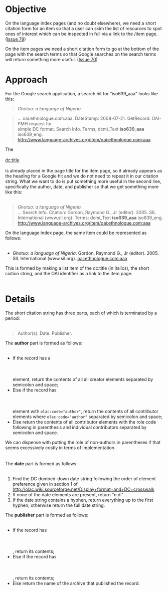 # Objective #

On the language index pages (and no doubt elsewhere), we need a short citation form for an item so that a user can skim the list of resources to spot ones of interest which can be inspected in full via a link to the /item page. ([Issue 79](https://code.google.com/p/olac/issues/detail?id=79))

On the item pages we need a short citation form to go at the bottom of the page with the search terms so that Google searches on the search terms will return something more useful. ([Issue 70](https://code.google.com/p/olac/issues/detail?id=70))

# Approach #

For the Google search application, a search hit for "iso639\_aaa" looks like this:

> _Ghotuo: a language of Nigeria_<br>
<blockquote>... oai:ethnologue.com:aaa. DateStamp: 2008-07-21. GetRecord: OAI-PMH request for<br>
simple  DC format. Search Info. Terms, dcmi_Text <b>iso639_aaa</b> iso639_eng.<br>
<a href='http://www.language-archives.org/item/oai:ethnologue.com:aaa'>http://www.language-archives.org/item/oai:ethnologue.com:aaa</a></blockquote>

The <br>
<br>
<dc:title><br>
<br>
 is already placed in the page title for the item page, so it already appears as the heading for a Google hit and we do not need to repeat it in our citation string. What we want to do is put something more useful in the second line, specifically the author, date, and publisher so that we get something more like this:<br>
<br>
<blockquote><i>Ghotuo: a language of Nigeria</i><br>
... Search Info. Citation: Gordon, Raymond G., Jr (editor). 2005. SIL International (www.sil.org). Terms: dcmi_Text <b>iso639_aaa</b> iso639_eng.<br>
<a href='http://www.language-archives.org/item/oai:ethnologue.com:aaa'>http://www.language-archives.org/item/oai:ethnologue.com:aaa</a></blockquote>

On the language index page, the same item could be represented as follows:<br>
<br>
<ul><li><i>Ghotuo: a language of Nigeria</i>. Gordon, Raymond G., Jr (editor). 2005. SIL International (www.sil.org). <a href='http://www.language-archives.org/item/oai:ethnologue.com:aaa'>oai:ethnologue.com:aaa</a></li></ul>

This is formed by making a list item of the dc:title (in italics), the short ciation string, and the OAI identifier as a link to the item page.<br>
<br>
<h1>Details</h1>

The short citation string has three parts, each of which is terminated by a period:<br>
<br>
<blockquote>Author(s). Date. Publisher.</blockquote>

The <b>author</b> part is formed as follows:<br>
<br>
<ul><li>If the record has a <br>
<br>
<dc:creator><br>
<br>
 element, return the contents of all all creator elements separated by semicolon and space;<br>
</li><li>Else if the record has <br>
<br>
<dc:contributor><br>
<br>
 element with <code>olac:code="author"</code>, return the contents of all contributor elements where <code>olac:code="author"</code> separated by semicolon and space;<br>
</li><li>Else return the contents of all contributor elements with the role code following in parenthesis and individual contributors separated by semicolon and space.</li></ul>

We can dispense with putting the role of non-authors in parentheses if that seems excessively costly in terms of implementation.<br>
<br>
<br>
The <b>date</b> part is formed as follows:<br>
<br>
<ol><li>Find the DC dumbed-down date string following the order of element preference given in section 1 of <a href='http://olac.wiki.sourceforge.net/Display+format+and+DC+crosswalk'>http://olac.wiki.sourceforge.net/Display+format+and+DC+crosswalk</a>
</li><li>If none of the date elements are present, return "n.d."<br>
</li><li>If the date string contains a hyphen, return everything up to the first hyphen; otherwise return the full date string.</li></ol>


The <b>publisher</b> part is formed as follows:<br>
<br>
<ul><li>If the record has <br>
<br>
<dcterms:bibliographicCitation><br>
<br>
, return its contents;<br>
</li><li>Else if the record has <br>
<br>
<dc:publisher><br>
<br>
, return its contents;<br>
</li><li>Else return the name of the archive that published the record.